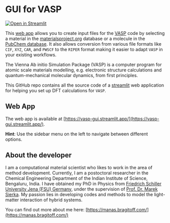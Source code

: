 # GUI for VASP
[![Open in Streamlit](https://static.streamlit.io/badges/streamlit_badge_black_white.svg)](https://vasp-gui.streamlit.app/)

This [web app](https://vasp-gui.streamlit.app/) allows you to create input files for the [VASP](https://vasp.at) code by selecting a material in the [materialsproject.org](https://next-gen.materialsproject.org/) database or a molecule in the [PubChem database](https://pubchem.ncbi.nlm.nih.gov/).
It also allows conversion from various file formats like `CIF`, `XYZ`, `CAR`, and `PWSCF` to the `RIPER` format making it easier to adapt `VASP` in your existing workflows. 

The Vienna Ab initio Simulation Package (VASP) is a computer program for atomic scale materials modelling, e.g. electronic structure calculations and quantum-mechanical molecular dynamics, from first principles.

This GitHub repo contains all the source code of a [streamlit](https://streamlit.io/) web application for helping you set up DFT calculations for `VASP`. 


## Web App
The web app is available at [https://vasp-gui.streamlit.app/](https://vasp-gui.streamlit.app/).

**Hint**: Use the sidebar menu on the left to navigate between different options.

## About the developer
I am a computational material scientist who likes to work in the area of method development. Currently, I am a postoctoral researcher in the Chemical Engineering Department of the Indian Institute of Science, Bengaluru, India. I have obtained my PhD in Physics from [Friedrich Schiller University Jena (FSU) Germany](https://www.uni-jena.de/), under the supervision of [Prof. Dr. Marek Sierka](https://www.cmsg.uni-jena.de/).
My passion lies in developing codes and methods to model the light-matter interaction of hybrid systems. 

You can find out more about me here: [https://manas.bragitoff.com/](https://manas.bragitoff.com/)
